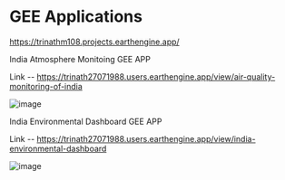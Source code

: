 # GEE Applications

https://trinathm108.projects.earthengine.app/

India Atmosphere Monitoing GEE APP

Link --
https://trinath27071988.users.earthengine.app/view/air-quality-monitoring-of-india

![image](https://trinathm108.projects.earthengine.app/view/earth-atmosphere-monitoring-of-india)

India Environmental Dashboard GEE APP

Link --
https://trinath27071988.users.earthengine.app/view/india-environmental-dashboard

![image](https://trinathm108.projects.earthengine.app/view/india-environmental-dashboard)


